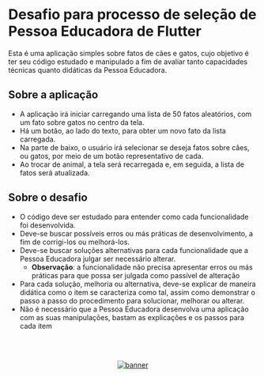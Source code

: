 # Desafio para processo de seleção de Pessoa Educadora de Flutter

Esta é uma aplicação simples sobre fatos de cães e gatos, cujo objetivo é ter seu código estudado e manipulado a fim de avaliar tanto capacidades técnicas quanto didáticas da Pessoa Educadora.

## Sobre a aplicação

* A aplicação irá iniciar carregando uma lista de 50 fatos aleatórios, com um fato sobre gatos no centro da tela. 
* Há um botão, ao lado do texto, para obter um novo fato da lista carregada. 
* Na parte de baixo, o usuário irá selecionar se deseja fatos sobre cães, ou gatos, por meio de um botão representativo de cada. 
* Ao trocar de animal, a tela será recarregada e, em seguida, a lista de fatos será atualizada.

## Sobre o desafio

* O código deve ser estudado para entender como cada funcionalidade foi desenvolvida.
* Deve-se buscar possíveis erros ou más práticas de desenvolvimento, a fim de corrigi-los ou melhorá-los.
* Deve-se buscar soluções alternativas para cada funcionalidade que a Pessoa Educadora julgar ser necessário alterar.
  * **Observação**: a funcionalidade não precisa apresentar erros ou más práticas para que possa ser julgada como passível de alteração
* Para cada solução, melhoria ou alternativa, deve-se explicar de maneira didática como o item se caracteriza como tal, assim como demonstrar o passo a passo do procedimento para solucionar, melhorar ou alterar. 
* Não é necessário que a Pessoa Educadora desenvolva uma aplicação com as suas manipulações, bastam as explicações e os passos para cada item

<!--START_SECTION:footer-->

<br />
<br />

<p align="center">
  <a href="https://discord.gg/rocketseat" target="_blank">
    <img align="center" src="https://storage.googleapis.com/golden-wind/comunidade/rodape.svg" alt="banner"/>
  </a>
</p>

<!--END_SECTION:footer-->

